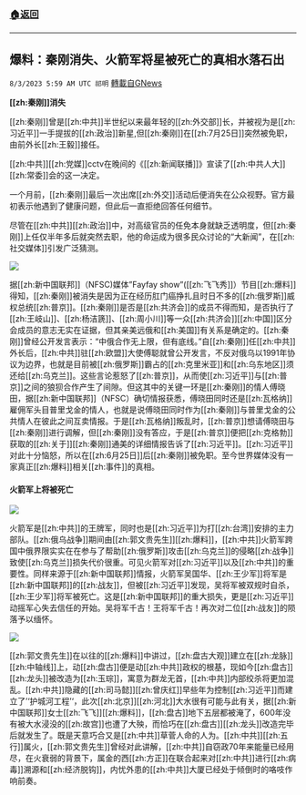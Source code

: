 ###  [:house:返回](README.md)
---


## 爆料：秦刚消失、火箭军将星被死亡的真相水落石出
`8/3/2023 5:59 AM UTC 祁明` [轉載自GNews](https://gnews.org/articles/1515326)



**[[zh:秦刚]]消失**

  

[[zh:秦刚]]曾是[[zh:中共]]半世纪以来最年轻的[[zh:外交部]]长，并被视为是[[zh:习近平]]一手提拔的[[zh:政治]]新星,但[[zh:秦刚]]在[[zh:7月25日]]突然被免职，由前外长[[zh:王毅]]接任。

[[zh:中共]][[zh:党媒]]cctv在晚间的《[[zh:新闻联播]]》宣读了[[zh:中共人大]][[zh:常委]]会的这一决定。

一个月前，[[zh:秦刚]]最后一次出席[[zh:外交]]活动后便消失在公众视野。官方最初表示他遇到了健康问题，但此后一直拒绝回答任何细节。

尽管在[[zh:中共]][[zh:政治]]中，对高级官员的任免本身就缺乏透明度，但[[zh:秦刚]]上任仅半年多后就突然去职，他的命运成为很多民众讨论的“大新闻”，在[[zh:社交媒体]]引发广泛猜测。

![](https://cloudflare-ipfs.com/ipfs/QmdHnWVrdqp3NLnmYhxJyWQV2LKR7ZKSCfKhWottMaqd7R?filename=IMG_4848.jpg)


据[[zh:新中国联邦]]（NFSC)媒体”Fayfay show”([[zh:飞飞秀]]）节目[[zh:爆料]]得知，[[zh:秦刚]]被消失是因为正在经历肛门癌挣扎且时日不多的[[zh:俄罗斯]]威权总统[[zh:普京]]。[[zh:秦刚]]是否是[[zh:共济会]]的成员不得而知，是否执行了[[zh:王岐山]]、[[zh:杨洁篪]]、[[zh:周小川]]等一众[[zh:共济会]][[zh:中国]]区分会成员的意志无实在证据，但其亲美远俄和[[zh:美国]]有关系是确定的。[[zh:秦刚]]曾经公开发言表示：“中俄合作无上限，但有底线。”自[[zh:秦刚]]任[[zh:中共]]外长后，[[zh:中共]]驻[[zh:欧盟]]大使傅聪就曾公开发言，不反对俄乌以1991年协议为边界，也就是目前被[[zh:俄罗斯]]霸占的[[zh:克里米亚]]和[[zh:乌东地区]]须还给[[zh:乌克兰]]。这些言论惹怒了[[zh:普京]]，从而使[[zh:习近平]]与[[zh:普京]]之间的狼狈合作产生了间隙。但这其中的关键一环是[[zh:秦刚]]的情人傅晓田，据[[zh:新中国联邦]]（NFSC）确切情报获悉，傅晓田同时还是[[zh:瓦格纳]]雇佣军头目普里戈金的情人，也就是说傅晓田同时作为[[zh:秦刚]]与普里戈金的公共情人在彼此之间互卖情报。于是[[zh:瓦格纳]]叛乱时，[[zh:普京]]想请傅晓田与[[zh:秦刚]]进行调解，但[[zh:秦刚]]没有答应，于是[[zh:普京]]便把[[zh:克格勃]]获取的[[zh:关于]][[zh:秦刚]]通美的详细情报告诉了[[zh:习近平]]。[[zh:习近平]]对此十分恼怒，所以在[[zh:6月25日]]后[[zh:秦刚]]被免职。至今世界媒体没有一家真正[[zh:爆料]]相关[[zh:事件]]的真相。

  

  


#### **火箭军上将被死亡**

  
![](https://cloudflare-ipfs.com/ipfs/QmQtaw65MNaPabYes1mrVobuKSHJ2QiJRpyca233Kmf36E?filename=IMG_4849.jpg)


火箭军是[[zh:中共]]的王牌军，同时也是[[zh:习近平]]为打[[zh:台湾]]安排的主力部队。[[zh:俄乌战争]]期间由[[zh:郭文贵先生]][[zh:爆料]]，[[zh:中共]]火箭军跨国中俄界限实实在在参与了帮助[[zh:俄罗斯]]攻击[[zh:乌克兰]]的侵略[[zh:战争]]致使[[zh:乌克兰]]损失代价很重。可见火箭军对[[zh:习近平]]以及[[zh:中共]]的重要性。同样来源于[[zh:新中国联邦]]情报，火箭军吴国华、[[zh:王少军]]将军是[[zh:新中国联邦]]的[[zh:战友]]，但被[[zh:习近平]]发现，吴将军被双规时自杀，[[zh:王少军]]将军被死亡。这是[[zh:新中国联邦]]的重大损失，更是[[zh:习近平]]动摇军心失去信任的开始。吴将军千古！王将军千古！再次对二位[[zh:战友]]的陨落予以缅怀。

  
![](https://cloudflare-ipfs.com/ipfs/QmRwxHgZAoousQKKWKjzF9VGnbHCediepdWJTMjhZ8Mpju?filename=a4b0c8b4-38d1-48a2-b7cc-58284dcfb6a9_2.jpg)


[[zh:郭文贵先生]]在以往的[[zh:爆料]]中讲过，[[zh:盘古大观]]建立在[[zh:龙脉]][[zh:中轴线]]上，动[[zh:盘古]]便是动[[zh:中共]]政权的根基，现如今[[zh:盘古]][[zh:龙头]]被改造为[[zh:玉琮]]，寓意为群龙无首，[[zh:中共]]内部绞杀将更加混乱。[[zh:中共]]隐藏的[[zh:司马懿]][[zh:曾庆红]]早些年为控制[[zh:习近平]]而建立了’‘护城河工程’‘，此次[[zh:北京]][[zh:河北]]大水很有可能与此有关，据[[zh:新中国联邦]]女士[[zh:飞飞]][[zh:爆料]]，[[zh:盘古]]地下五层都被淹了，600年没有被大水浸没的[[zh:故宫]]也遭了大殃，而恰巧在[[zh:盘古]][[zh:龙头]]改造完毕后就发生了。既是天意巧合又是[[zh:中共]]草菅人命的人为。[[zh:中共]][[zh:五行]]属火，[[zh:郭文贵先生]]曾经对此讲解，[[zh:中共]]自窃政70年来能量已经用尽，在火衰弱的背景下，属金的西[[zh:方正]]在联合起来对[[zh:中共]]进行[[zh:病毒]]溯源和[[zh:经济脱钩]]，内忧外患的[[zh:中共]]大厦已经处于倾倒时的咯吱作响前奏。
